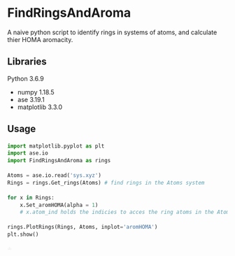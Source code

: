 # FindRingsAndAroma
A naive python script to identify rings in systems of atoms, and calculate thier HOMA aromacity.

## Libraries
Python 3.6.9
* numpy 1.18.5
* ase 3.19.1
* matplotlib 3.3.0

## Usage 
```python
import matplotlib.pyplot as plt
import ase.io
import FindRingsAndAroma as rings

Atoms = ase.io.read('sys.xyz')
Rings = rings.Get_rings(Atoms) # find rings in the Atoms system

for x in Rings:
    x.Set_aromHOMA(alpha = 1)
    # x.atom_ind holds the indicies to acces the ring atoms in the Atoms system 
    
rings.PlotRings(Rings, Atoms, inplot='aromHOMA')
plt.show()
```
<img src="./sys.png" alt="" style="width:10px;"/>
